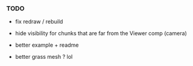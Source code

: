 
### TODO 


- fix redraw / rebuild 

- hide visibility for chunks that are far from the   Viewer comp (camera)

 - better example + readme 


 - better grass mesh ? lol 